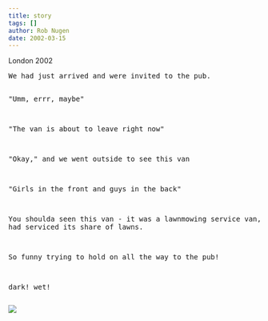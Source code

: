 ```yaml
---
title: story
tags: []
author: Rob Nugen
date: 2002-03-15
---
```


<p class=date>London 2002</p>
<pre>
We had just arrived and were invited to the pub.

"Umm, errr, maybe"

"The van is about to leave right now"

"Okay," and we went outside to see this van

"Girls in the front and guys in the back"

You shoulda seen this van - it was a lawnmowing service van, and it had
serviced its share of lawns.

So funny trying to hold on all the way to the pub!

dark! wet!
</pre>
<p><img src='/images/rob/wL-ROB.gif'/></p>
